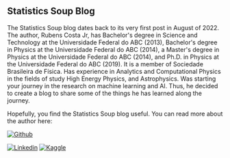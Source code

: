 ## Statistics Soup Blog

The Statistics Soup blog dates back to its very first post in August of 2022. The author, Rubens Costa Jr, has Bachelor's degree in Science and Technology
at the Universidade Federal do ABC (2013), Bachelor's degree in Physics at the Universidade Federal do ABC (2014), a Master's degree in Physics at the
Universidade Federal do ABC (2014), and Ph.D. in Physics at the Universidade Federal do ABC (2019). It is a member of Sociedade Brasileira de Física. Has
experience in Analytics and Computational Physics in the fields of study High Energy Physics, and Astrophysics. Was starting your journey in the research on machine learning and AI. Thus, he decided to create a blog to share some of the things he has learned along the journey.

Hopefully, you find the Statistics Soup blog useful.
You can read more about the author here: 

[![Github](https://badgen.net/badge/icon/github?icon=github&label&style=for-the-badge&logo=Github&logoColor=white)](https://github.com/rubensjrcosta)

[![Linkedin](https://img.shields.io/badge/LinkedIn-0077B5?style=for-the-badge&logo=linkedin&logoColor=white)](https://www.linkedin.com/in/rubensjrcosta/)
[![Kaggle](https://img.shields.io/badge/Kaggle-20BEFF?style=for-the-badge&logo=Kaggle&logoColor=white)](https://www.kaggle.com/rubensjrcosta)
